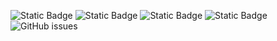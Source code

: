 ![Static Badge](https://img.shields.io/badge/blacklists-60-000000) ![Static Badge](https://img.shields.io/badge/blacklisted-2815860-cc0000) ![Static Badge](https://img.shields.io/badge/whitelisted-2242-00CC00) ![Static Badge](https://img.shields.io/badge/streaming_blacklist-28106-000000) ![GitHub issues](https://img.shields.io/github/issues/fabriziosalmi/blacklists)
